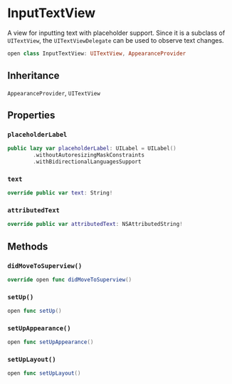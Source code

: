 # InputTextView

A view for inputting text with placeholder support. Since it is a subclass
of `UITextView`, the `UITextViewDelegate` can be used to observe text changes.

``` swift
open class InputTextView: UITextView, AppearanceProvider 
```

## Inheritance

`AppearanceProvider`, `UITextView`

## Properties

### `placeholderLabel`

``` swift
public lazy var placeholderLabel: UILabel = UILabel()
        .withoutAutoresizingMaskConstraints
        .withBidirectionalLanguagesSupport
```

### `text`

``` swift
override public var text: String! 
```

### `attributedText`

``` swift
override public var attributedText: NSAttributedString! 
```

## Methods

### `didMoveToSuperview()`

``` swift
override open func didMoveToSuperview() 
```

### `setUp()`

``` swift
open func setUp() 
```

### `setUpAppearance()`

``` swift
open func setUpAppearance() 
```

### `setUpLayout()`

``` swift
open func setUpLayout() 
```
